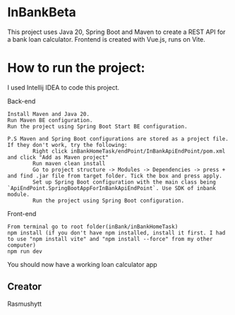 # InBankBeta

This project uses Java 20, Spring Boot and Maven to create a REST API for a bank loan calculator. Frontend is created with Vue.js, runs on Vite.

# How to run the project:

I used Intellij IDEA to code this project. 

Back-end

    Install Maven and Java 20.
    Run Maven BE configuration.
    Run the project using Spring Boot Start BE configuration.

    P.S Maven and Spring Boot configurations are stored as a project file. If they don't work, try the following:
            Right click inBankHomeTask/endPoint/InBankApiEndPoint/pom.xml and click "Add as Maven project"
            Run maven clean install
            Go to project structure -> Modules -> Dependencies -> press + and find .jar file from target folder. Tick the box and press apply.
            Set up Spring Boot configuration with the main class being `ApiEndPoint.SpringBootAppForInBankApiEndPoint`. Use SDK of inbank module.
            Run the project using Spring Boot configuration.

Front-end
    
    From terminal go to root folder(inBank/inBankHomeTask)
    npm install (if you don't have npm installed, install it first. I had to use "npm install vite" and "npm install --force" from my other computer)
    npm run dev

You should now have a working loan calculator app


## Creator
Rasmushytt
